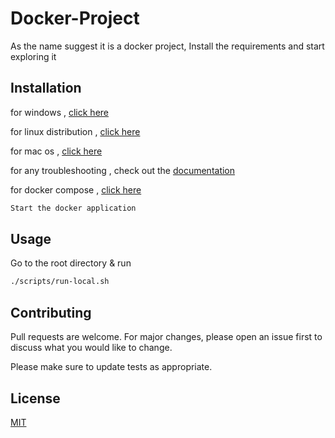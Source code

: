 # Docker-Project

As the name suggest it is a docker project, Install the requirements and start exploring it

## Installation

for windows , [click here](https://docs.docker.com/docker-for-windows/install/)

for linux distribution , [click here](https://runnable.com/docker/install-docker-on-linux)

for mac os , [click here](https://docs.docker.com/docker-for-mac/install/)

for any troubleshooting , check out the [documentation](https://docs.docker.com/get-docker/)

for docker compose , [click here](https://docs.docker.com/compose/install/)


```bash
Start the docker application 
```

## Usage
Go to the root directory & run 
```bash
./scripts/run-local.sh
```

## Contributing
Pull requests are welcome. For major changes, please open an issue first to discuss what you would like to change.

Please make sure to update tests as appropriate.

## License
[MIT](https://choosealicense.com/licenses/mit/)
